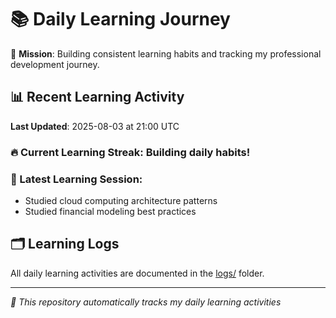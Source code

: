 # 📚 Daily Learning Journey

🎯 **Mission**: Building consistent learning habits and tracking my professional development journey.

## 📊 Recent Learning Activity

**Last Updated**: 2025-08-03 at 21:00 UTC

### 🔥 Current Learning Streak: Building daily habits!

### 📝 Latest Learning Session:
- Studied cloud computing architecture patterns
- Studied financial modeling best practices

## 🗂️ Learning Logs

All daily learning activities are documented in the [logs/](./logs/) folder.

---
*🤖 This repository automatically tracks my daily learning activities*
